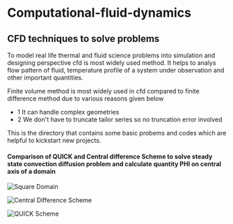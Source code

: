 # Computational-fluid-dynamics
## CFD techniques to solve problems

To model real life thermal and fluid science problems into simulation and designing perspective cfd is most widely used method. It helps to analys flow pattern of fluid, temperature profile of a system under observation and other important quantities.

Finite volume method is most widely used in cfd compared to finite difference method due to various reasons given below
* 1 It can handle complex geometries
* 2 We don't have to truncate tailor series so no truncation error involved

This is the directory that contains some basic probems and codes which are helpful to kickstart new projects.


#### Comparison of QUICK and Central difference Scheme to solve steady state convection diffusion problem and calculate quantity PHI on central axis of a domain
![Square Domain](https://user-images.githubusercontent.com/89005886/162703645-76a52c51-862c-4f06-9deb-22007d44ceda.png)

![Central Difference Scheme](https://user-images.githubusercontent.com/89005886/162702251-e893e83c-0b13-404a-b0f0-1c288d911402.png)



![QUICK Scheme](https://user-images.githubusercontent.com/89005886/162702305-fbfd79c5-d342-4127-81e0-43eb28fb59a7.png)
